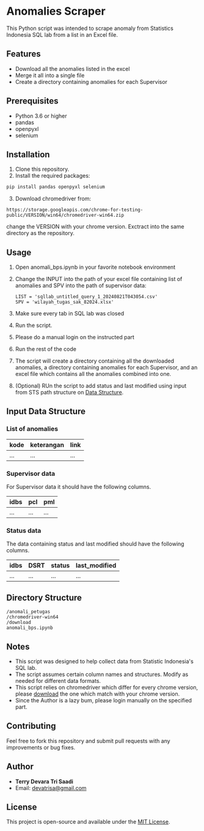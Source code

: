 # Anomalies Scraper

This Python script was intended to scrape anomaly from Statistics Indonesia SQL lab from a list in an Excel file. 

## Features

- Download all the anomalies listed in the excel
- Merge it all into a single file
- Create a directory containing anomalies for each Supervisor

## Prerequisites

- Python 3.6 or higher
- pandas
- openpyxl
- selenium

## Installation

1. Clone this repository.
2. Install the required packages:

```bash
pip install pandas openpyxl selenium
```

3. Download chromedriver from:

```
https://storage.googleapis.com/chrome-for-testing-public/VERSION/win64/chromedriver-win64.zip
```

change the VERSION with your chrome version. Exctract into the same directory as the repository.

## Usage

1. Open anomali_bps.ipynb in your favorite notebook environment

2. Change the INPUT into the path of your excel file containing list of anomalies and SPV into the path of supervisor data:

   ```
   LIST = 'sqllab_untitled_query_1_20240821T043054.csv'
   SPV = 'wilayah_tugas_sak_82024.xlsx'
   ```

3. Make sure every tab in SQL lab was closed 

4. Run the script.

5. Please do a manual login on the instructed part

6. Run the rest of the code

7. The script will create a directory containing all the downloaded anomalies, a directory containing anomalies for each Supervisor, and an excel file which contains all the anomalies combined into one.

8. (Optional) RUn the script to add status and last modified using input from STS path structure on [Data Structure](#status-data).

## Input Data Structure

### List of anomalies

| kode | keterangan | link |
| --- | --- | --- |
| ... | ... | ... |


### Supervisor data

For Supervisor data it should have the following columns.

| idbs | pcl | pml |
| --- | --- | --- |
| ... | ... | ... |

### Status data

The data containing status and last modified should have the following columns.

| idbs | DSRT | status | last_modified |
| --- | --- | --- | --- |
| ... | ... | ... | ... |

## Directory Structure

```ascii
/anomali_petugas
/chromedriver-win64
/download
anomali_bps.ipynb
```

## Notes

- This script was designed to help collect data from Statistic Indonesia's SQL lab.
- The script assumes certain column names and structures. Modify as needed for different data formats.
- This script relies on chromedriver which differ for every chrome version, please [download](https://googlechromelabs.github.io/chrome-for-testing/) the one which match with your chrome version.
- Since the Author is a lazy bum, please login manually on the specified part.

## Contributing

Feel free to fork this repository and submit pull requests with any improvements or bug fixes.

## Author

- **Terry Devara Tri Saadi**
- Email: <devatrisa@gmail.com>

## License

This project is open-source and available under the [MIT License](https://opensource.org/licenses/MIT).
